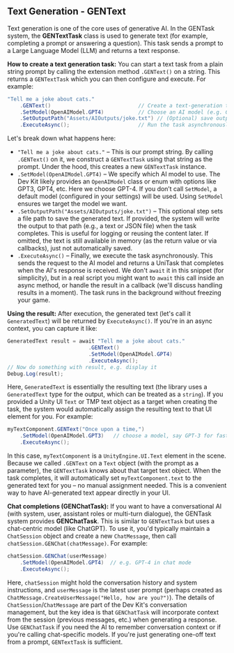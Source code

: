 
## Text Generation - GENText

Text generation is one of the core uses of generative AI. In the GENTask system, the **GENTextTask** class is used to generate text (for example, completing a prompt or answering a question). This task sends a prompt to a Large Language Model (LLM) and returns a text response.

**How to create a text generation task:** You can start a text task from a plain string prompt by calling the extension method `.GENText()` on a string. This returns a `GENTextTask` which you can then configure and execute. For example:

```c#
"Tell me a joke about cats."
    .GENText()                            // Create a text-generation task with this prompt
    .SetModel(OpenAIModel.GPT4)           // Choose an AI model (e.g. GPT-4)
    .SetOutputPath("Assets/AIOutputs/joke.txt") // (Optional) save output to a file
    .ExecuteAsync();                      // Run the task asynchronously
```

Let's break down what happens here:

* `"Tell me a joke about cats."` – This is our prompt string. By calling `.GENText()` on it, we construct a `GENTextTask` using that string as the prompt. Under the hood, this creates a new `GENTextTask` instance.
* `.SetModel(OpenAIModel.GPT4)` – We specify which AI model to use. The Dev Kit likely provides an `OpenAIModel` class or enum with options like GPT3, GPT4, etc. Here we choose GPT-4. If you don’t call `SetModel`, a default model (configured in your settings) will be used. Using `SetModel` ensures we target the model we want.
* `.SetOutputPath("Assets/AIOutputs/joke.txt")` – This optional step sets a file path to save the generated text. If provided, the system will write the output to that path (e.g., a text or JSON file) when the task completes. This is useful for logging or reusing the content later. If omitted, the text is still available in memory (as the return value or via callbacks), just not automatically saved.
* `.ExecuteAsync()` – Finally, we execute the task asynchronously. This sends the request to the AI model and returns a UniTask that completes when the AI's response is received. We don't `await` it in this snippet (for simplicity), but in a real script you might want to `await` this call inside an async method, or handle the result in a callback (we'll discuss handling results in a moment). The task runs in the background without freezing your game.

**Using the result:** After execution, the generated text (let's call it `GeneratedText`) will be returned by `ExecuteAsync()`. If you're in an async context, you can capture it like:

```c#
GeneratedText result = await "Tell me a joke about cats."
                          .GENText()
                          .SetModel(OpenAIModel.GPT4)
                          .ExecuteAsync();
// Now do something with result, e.g. display it
Debug.Log(result);
```

Here, `GeneratedText` is essentially the resulting text (the library uses a `GeneratedText` type for the output, which can be treated as a `string`). If you provided a Unity UI `Text` or TMP text object as a target when creating the task, the system would automatically assign the resulting text to that UI element for you. For example:

```c#
myTextComponent.GENText("Once upon a time,")
    .SetModel(OpenAIModel.GPT3)   // choose a model, say GPT-3 for faster response
    .ExecuteAsync();
```

In this case, `myTextComponent` is a `UnityEngine.UI.Text` element in the scene. Because we called `.GENText` on a `Text` object (with the prompt as a parameter), the `GENTextTask` knows about that target text object. When the task completes, it will automatically set `myTextComponent.text` to the generated text for you – no manual assignment needed. This is a convenient way to have AI-generated text appear directly in your UI.

**Chat completions (GENChatTask):** If you want to have a conversational AI (with system, user, assistant roles or multi-turn dialogue), the GENTask system provides **GENChatTask**. This is similar to `GENTextTask` but uses a chat-centric model (like ChatGPT). To use it, you'd typically maintain a `ChatSession` object and create a new `ChatMessage`, then call `chatSession.GENChat(chatMessage)`. For example:

```c#
chatSession.GENChat(userMessage)
    .SetModel(OpenAIModel.GPT4)  // e.g. GPT-4 in chat mode
    .ExecuteAsync();
```

Here, `chatSession` might hold the conversation history and system instructions, and `userMessage` is the latest user prompt (perhaps created as `ChatMessage.CreateUserMessage("Hello, how are you?")`). The details of `ChatSession`/`ChatMessage` are part of the Dev Kit's conversation management, but the key idea is that `GENChatTask` will incorporate context from the session (previous messages, etc.) when generating a response. Use `GENChatTask` if you need the AI to remember conversation context or if you're calling chat-specific models. If you're just generating one-off text from a prompt, `GENTextTask` is sufficient.
